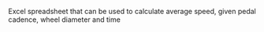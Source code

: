 Excel spreadsheet that can be used to calculate average speed, given pedal cadence, wheel diameter and time
